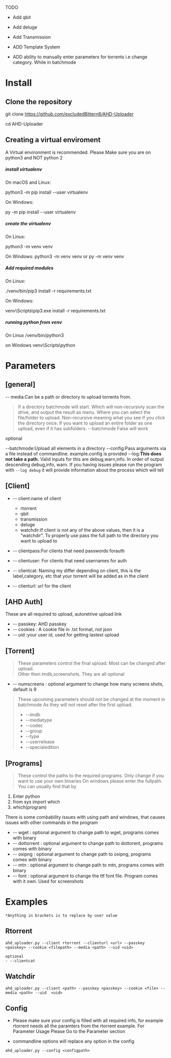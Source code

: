 TODO

* Add qbit

* Add deluge

* Add Transmission

* ADD Template System

* ADD ability to manually enter parameters for torrents i.e change category. While in batchmode




# Install
## Clone the repository
git clone https://github.com/excludedBittern8/AHD-Uploader

cd AHD-Uploader

## Creating a virtual enviroment
A Virtual environment is recommended. Please Make sure you are on python3 and NOT python 2

##### install virtualenv
On macOS and Linux:

python3 -m pip install --user virtualenv

On Windows:

py -m pip install --user virtualenv

##### create the virtualenv
On Linux:

python3 -m venv venv

On Windows:
python3 -m venv venv
or
py -m venv venv
##### Add required modules
On Linux:

./venv/bin/pip3 install -r requirements.txt

On Windows:

venv\Scripts\pip3.exe install -r requirements.txt

##### running python from venv
On Linux
/venv/bin/python3

on Windows
venv\Scripts\python


# Parameters


## [general]
    
-- media:Can be a path or directory to upload torrents from. 
    
  >   If a directory batchmode will start. Which will non-recursivly scan the drive, and output the result as menu. Where you can select the file/folder to upload. Non-recursive meaning what you see if you click the directory once. If you want to upload an entire folder as one upload, even if it has subfolders. --batchmode False will work

optional
    
--batchmode:Upload all elements in a directory
--config:Pass arguments via a file instead of commandline. example.config is provided
--log:**This does not take a path.** Valid inputs for this are debug,warn,info. In order of output descending debug,info, warn. If you having issues please run the program with 
`--log debug` it will provide information about the process which will tell 

## [Client]

- -- client:name of client
    - rtorrent
    - qbit
    - transmission
    - deluge
    - watchdir:If  client is not any of the above values, then it is a "watchdir". To properly use pass the full path to the directory you want to upload to

- -- clientpass:For clients that need passwords forauth
- -- clientuser: For clients that need usernames for auth
- -- clientcat: Naming my differ depending on client, this is the label,category,   etc   that your torrent will be added as in the client
- -- clienturl: url for the client 


## [AHD Auth]
 These are all required to upload, autoretrive upload link  

- -- passkey: AHD passkey
- -- cookies : A cookie file in .txt format, not json
- -- uid :your user id, used for getting lastest upload

## [Torrent]
    
> These parameters control the final upload. Most can be changed after upload. \
Other then imdb,screenshots. They are all optional
    
- -- numscreens : optional argument to change how many screens shots, default is 9

 
> These upcoming parameters should not be changed at the moment in batchmode
> As they will not reset after the first upload. 
>     
> - --imdb
> - --mediatype
> - --codec
> - --group
> - --type
> - --userrelease
> - --specialedition




 ## [Programs]  
> These control the paths to the required programs. Only change if you want to use your own binaries
On windows please enter the fullpath. You can usually find that by 
1. Enter python 
2. from sys import which
3. which(program)

There is some combability issues with using path and windows, that causes issues with other commands in the program
    
- -- wget : optional argument to change path to wget, programs comes with binary
- -- dottorrent : optional argument to change path to dottorent, programs comes with binary
- -- oxipng : optional argument to change path to oxipng, programs comes with binary
- -- mtn : optional argument to change path to mtn, programs comes with binary
- -- font : optional argument to change the ttf font file. Program comes with it own. Used for screenshots

# Examples
    *Anything in brackets is to replace by user value
## Rtorrent
`ahd_uploader.py --client rtorrent --clienturl <url> --passkey <passkey> --cookie <filepath> --media <path> --uid <uid>`
    
    optional
    - --clientcat

## Watchdir
`ahd_uploader.py --client <path> --passkey <passkey> --cookie <file> --media <path> --uid  <uid>`
## Config
* Please make sure your config is filled with all required info, for example rtorrent needs all the paramters from the rtorrent example. For Parameter Usage Please Go to the Parameter section

* commandline options will replace any option in the config

`ahd_uploader.py --config <configpath>`



